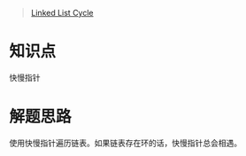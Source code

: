 > [Linked List Cycle](https://leetcode.com/problems/linked-list-cycle/)

# 知识点
快慢指针

# 解题思路
使用快慢指针遍历链表。如果链表存在环的话，快慢指针总会相遇。
